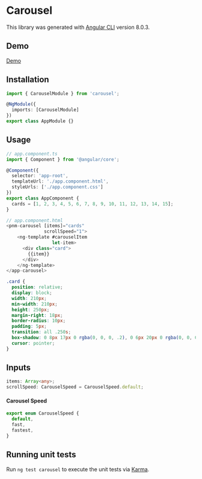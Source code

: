 # Carousel

This library was generated with [Angular CLI](https://github.com/angular/angular-cli) version 8.0.3.

## Demo
[Demo](https://picknmark.github.io/carousel/index.html)

## Installation
```typescript
import { CarouselModule } from 'carousel';

@NgModule({
  imports: [CarouselModule]
})
export class AppModule {}
```

## Usage
```typescript
// app.component.ts
import { Component } from '@angular/core';

@Component({
  selector: 'app-root',
  templateUrl: './app.component.html',
  styleUrls: ['./app.component.css']
})
export class AppComponent {
  cards = [1, 2, 3, 4, 5, 6, 7, 8, 9, 10, 11, 12, 13, 14, 15];
}
```
```typescript
// app.component.html
<pnm-carousel [items]="cards"
              scrollSpeed="1">
    <ng-template #carouselItem
                 let-item>
      <div class="card">
        {{item}}
      </div>
    </ng-template>
</app-carousel>
```

```css
.card {
  position: relative;
  display: block;
  width: 210px;
  min-width: 210px;
  height: 250px;
  margin-right: 18px;
  border-radius: 10px;
  padding: 5px;
  transition: all .250s;
  box-shadow: 0 8px 17px 0 rgba(0, 0, 0, .2), 0 6px 20px 0 rgba(0, 0, 0, .15);
  cursor: pointer;
}

```

## Inputs
```typescript
items: Array<any>;
scrollSpeed: CarouselSpeed = CarouselSpeed.default;
```

#### Carousel Speed
```typescript
export enum CarouselSpeed {
  default,
  fast,
  fastest,
}

```

## Running unit tests

Run `ng test carousel` to execute the unit tests via [Karma](https://karma-runner.github.io).
